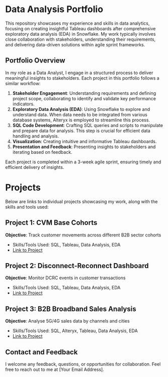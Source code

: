 # Data Analysis Portfolio

This repository showcases my experience and skills in data analytics, focusing on creating insightful Tableau dashboards after comprehensive exploratory data analysis (EDA) in Snowflake. My work typically involves close collaboration with stakeholders, understanding their requirements, and delivering data-driven solutions within agile sprint frameworks.

## Portfolio Overview

In my role as a Data Analyst, I engage in a structured process to deliver meaningful insights to stakeholders. Each project in this portfolio follows a similar workflow:

1. **Stakeholder Engagement**: Understanding requirements and defining project scope, collaborating to identify and validate key performance indicators.
2. **Exploratory Data Analysis (EDA)**: Using Snowflake to explore and understand data. When data needs to be integrated from various database systems, Alteryx is employed to streamline this process.
3. **SQL Code Development**: Crafting SQL queries and scripts to manipulate and prepare data for analysis. This step is crucial for efficient data handling and analysis.
4. **Visualization**: Creating intuitive and informative Tableau dashboards.
5. **Presentation and Feedback**: Presenting insights to stakeholders and iterating based on feedback.

Each project is completed within a 3-week agile sprint, ensuring timely and efficient delivery of insights.

# Projects

Below are links to individual projects showcasing my work, along with the skills and tools used:

## Project 1: CVM Base Cohorts
**Objective**: Track customer movements across different B2B sector cohorts
- Skills/Tools Used: SQL, Tableau, Data Analysis, EDA
- [Link to Project](#)

## Project 2: Disconnect-Reconnect Dashboard
**Objective**: Monitor DCRC events in customer transactions
- Skills/Tools Used: SQL, Tableau, Data Analysis, EDA
- [Link to Project](#)

## Project 3: B2B Broadband Sales Analysis
**Objective**: Analyse 5G/4G sales data by channels and cities
- Skills/Tools Used: SQL, Alteryx, Tableau, Data Analysis, EDA
- [Link to Project](https://github.com/Illias-b/B2B-Broadband-Sales.git)

## Contact and Feedback

I welcome any feedback, questions, or opportunities for collaboration. Feel free to reach out to me at [Your Email Address].
